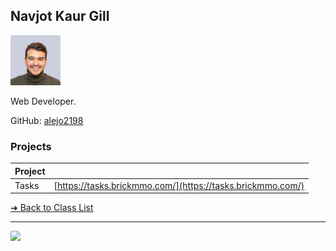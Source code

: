<style>@import url("//readme.codeadam.ca/readme.css");</style>

## Navjot Kaur Gill

![Navjot Kaur Gill](../images/alejo2198.png)

Web Developer. 

GitHub: [alejo2198](https://github.com/Navjotgill99)

### Projects

| Project | |
| - | - |
| Tasks | [https://tasks.brickmmo.com/](https://tasks.brickmmo.com/) |

[&#10132; Back to Class List](/)

---

<a href="https://brickmmo.com">
<img src="https://brickmmo.com/images/brickmmo-logo-horizontal.jpg" width="100">
</a>
